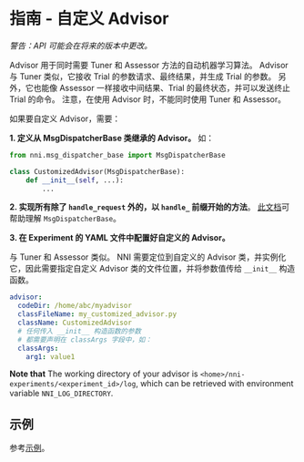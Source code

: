 # **指南** - 自定义 Advisor

*警告：API 可能会在将来的版本中更改。*

Advisor 用于同时需要 Tuner 和 Assessor 方法的自动机器学习算法。 Advisor 与 Tuner 类似，它接收 Trial 的参数请求、最终结果，并生成 Trial 的参数。 另外，它也能像 Assessor 一样接收中间结果、Trial 的最终状态，并可以发送终止 Trial 的命令。 注意，在使用 Advisor 时，不能同时使用 Tuner 和 Assessor。

如果要自定义 Advisor，需要：

**1. 定义从 MsgDispatcherBase 类继承的 Advisor。** 如：

```python
from nni.msg_dispatcher_base import MsgDispatcherBase

class CustomizedAdvisor(MsgDispatcherBase):
    def __init__(self, ...):
        ...
```

**2. 实现所有除了 `handle_request` 外的，以 `handle_` 前缀开始的方法**。 [此文档](https://nni.readthedocs.io/zh/latest/sdk_reference.html#nni.msg_dispatcher_base.MsgDispatcherBase)可帮助理解 `MsgDispatcherBase`。

**3. 在 Experiment 的 YAML 文件中配置好自定义的 Advisor。**

与 Tuner 和 Assessor 类似。 NNI 需要定位到自定义的 Advisor 类，并实例化它，因此需要指定自定义 Advisor 类的文件位置，并将参数值传给 `__init__` 构造函数。

```yaml
advisor:
  codeDir: /home/abc/myadvisor
  classFileName: my_customized_advisor.py
  className: CustomizedAdvisor
  # 任何传入 __init__ 构造函数的参数
  # 都需要声明在 classArgs 字段中，如：
  classArgs:
    arg1: value1
```

**Note that** The working directory of your advisor is `<home>/nni-experiments/<experiment_id>/log`, which can be retrieved with environment variable `NNI_LOG_DIRECTORY`.

## 示例

参考[示例](https://github.com/microsoft/nni/tree/master/examples/tuners/mnist_keras_customized_advisor)。